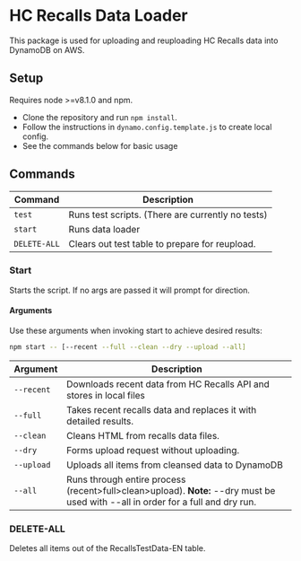 # HC Recalls Data Loader

This package is used for uploading and reuploading HC Recalls data into DynamoDB on AWS.

## Setup

Requires node >=v8.1.0 and npm.

- Clone the repository and run `npm install`.
- Follow the instructions in `dynamo.config.template.js` to create local config.
- See the commands below for basic usage

## Commands

| Command | Description |
| ------------- | ------------- |
| <code>test</code> | Runs test scripts. (There are currently no tests) |
| <code>start</code> | Runs data loader |
| <code>DELETE-ALL</code> | Clears out test table to prepare for reupload. |

### Start

Starts the script. If no args are passed it will prompt for direction.

#### Arguments

Use these arguments when invoking start to achieve desired results:

```sh
npm start -- [--recent --full --clean --dry --upload --all]
```

| Argument | Description |
| ------------- | ------------- |
| <code>--recent</code> | Downloads recent data from HC Recalls API and stores in local files |
| <code>--full</code> | Takes recent recalls data and replaces it with detailed results. |
| <code>--clean</code> | Cleans HTML from recalls data files. |
| <code>--dry</code> | Forms upload request without uploading. |
| <code>--upload</code> | Uploads all items from cleansed data to DynamoDB |
| <code>--all</code> | Runs through entire process (recent>full>clean>upload). **Note:** --dry must be used with --all in order for a full and dry run. |

### DELETE-ALL

Deletes all items out of the RecallsTestData-EN table.
